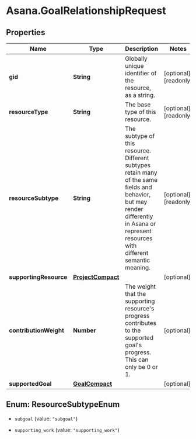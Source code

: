 # Asana.GoalRelationshipRequest

## Properties

Name | Type | Description | Notes
------------ | ------------- | ------------- | -------------
**gid** | **String** | Globally unique identifier of the resource, as a string. | [optional] [readonly] 
**resourceType** | **String** | The base type of this resource. | [optional] [readonly] 
**resourceSubtype** | **String** | The subtype of this resource. Different subtypes retain many of the same fields and behavior, but may render differently in Asana or represent resources with different semantic meaning. | [optional] [readonly] 
**supportingResource** | [**ProjectCompact**](ProjectCompact.md) |  | [optional] 
**contributionWeight** | **Number** | The weight that the supporting resource&#39;s progress contributes to the supported goal&#39;s progress. This can only be 0 or 1. | [optional] 
**supportedGoal** | [**GoalCompact**](GoalCompact.md) |  | [optional] 



## Enum: ResourceSubtypeEnum


* `subgoal` (value: `"subgoal"`)

* `supporting_work` (value: `"supporting_work"`)




